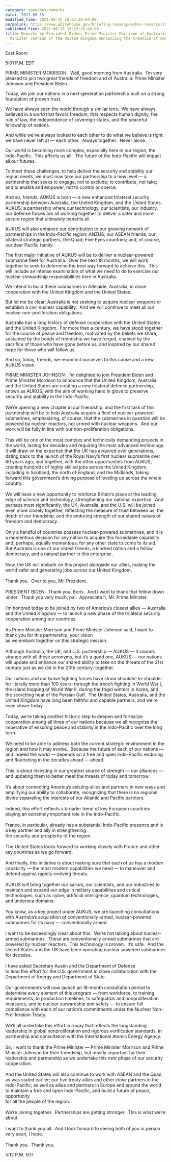 ```yaml
---
category: speeches-remarks
date: '2021-09-15'
modified_time: 2021-09-15 19:22:26-04:00
permalink: https://www.whitehouse.gov/briefing-room/speeches-remarks/2021/09/15/remarks-by-president-biden-prime-minister-morrison-of-australia-and-prime-minister-johnson-of-the-united-kingdom-announcing-the-creation-of-aukus/
published_time: 2021-09-15 19:22:25-04:00
title: Remarks by President Biden, Prime Minister Morrison of Australia, and Prime
  Minister Johnson of the United Kingdom Announcing the Creation of AUKUS
---
```

 
East Room

5:01 P.M. EDT

PRIME MINISTER MORRISON:  Well, good morning from Australia.  I’m very
pleased to join two great friends of freedom and of Australia: Prime
Minister Johnson and President Biden.

Today, we join our nations in a next-generation partnership built on a
strong foundation of proven trust.

We have always seen the world through a similar lens.  We have always
believed in a world that favors freedom; that respects human dignity,
the rule of law, the independence of sovereign states, and the peaceful
fellowship of nations.

And while we’ve always looked to each other to do what we believe is
right, we have never left at — each other.  Always together.  Never
alone.

Our world is becoming more complex, especially here in our region, the
Indo-Pacific.  This affects us all.  The future of the Indo-Pacific will
impact all our futures.

To meet these challenges, to help deliver the security and stability our
region needs, we must now take our partnership to a new level — a
partnership that seeks to engage, not to exclude; to contribute, not
take; and to enable and empower, not to control or coerce.

And so, friends, AUKUS is born — a new enhanced trilateral security
partnership between Australia, the United Kingdom, and the United
States.  AUKUS: a partnership where our technology, our scientists, our
industry, our defense forces are all working together to deliver a safer
and more secure region that ultimately benefits all.

AUKUS will also enhance our contribution to our growing network of
partnerships in the Indo-Pacific region: ANZUS; our ASEAN friends; our
bilateral strategic partners, the Quad; Five Eyes countries; and, of
course, our dear Pacific family.

The first major initiative of AUKUS will be to deliver a nuclear-powered
submarine fleet for Australia.  Over the next 18 months, we will work
together to seek to determine the best way forward to achieve this. 
This will include an intense examination of what we need to do to
exercise our nuclear stewardship responsibilities here in Australia.

We intend to build these submarines in Adelaide, Australia, in close
cooperation with the United Kingdom and the United States.

But let me be clear: Australia is not seeking to acquire nuclear weapons
or establish a civil nuclear capability.  And we will continue to meet
all our nuclear non-proliferation obligations.

Australia has a long history of defense cooperation with the United
States and the United Kingdom.  For more than a century, we have stood
together for the course of peace and freedom, motivated by the beliefs
we share, sustained by the bonds of friendship we have forged, enabled
by the sacrifice of those who have gone before us, and inspired by our
shared hope for those who will follow us.

And so, today, friends, we recommit ourselves to this cause and a new
AUKUS vision.

PRIME MINISTER JOHNSON:  I’m delighted to join President Biden and Prime
Minister Morrison to announce that the United Kingdom, Australia, and
the United States are creating a new trilateral defense partnership,
known as AUKUS, with the aim of working hand in glove to preserve
security and stability in the Indo-Pacific.  
   
We’re opening a new chapter in our friendship, and the first task of
this partnership will be to help Australia acquire a fleet of
nuclear-powered submarines, emphasizing, of course, that the submarines
in question will be powered by nuclear reactors, not armed with nuclear
weapons.  And our work will be fully in line with our non-proliferation
obligations.   
   
This will be one of the most complex and technically demanding projects
in the world, lasting for decades and requiring the most advanced
technology.  It will draw on the expertise that the UK has acquired over
generations, dating back to the launch of the Royal Navy’s first nuclear
submarine over 60 years ago; and together, with the other opportunities
from AUKUS, creating hundreds of highly skilled jobs across the United
Kingdom, including in Scotland, the north of England, and the Midlands,
taking forward this government’s driving purpose of leveling up across
the whole country.  
   
We will have a new opportunity to reinforce Britain’s place at the
leading edge of science and technology, strengthening our national
expertise.  And perhaps most significantly, the UK, Australia, and the
U.S. will be joined even more closely together, reflecting the measure
of trust between us, the depth of our friendship, and the enduring
strength of our shared values of freedom and democracy.  
   
Only a handful of countries possess nuclear-powered submarines, and it
is a momentous decision for any nation to acquire this formidable
capability and, perhaps, equally momentous, for any other state to come
to its aid.  But Australia is one of our oldest friends, a kindred
nation and a fellow democracy, and a natural partner in this
enterprise.  
   
Now, the UK will embark on this project alongside our allies, making the
world safer and generating jobs across our United Kingdom.  
   
Thank you.  Over to you, Mr. President.  
   
PRESIDENT BIDEN:  Thank you, Boris.  And I want to thank that fellow
down under.  Thank you very much, pal.  Appreciate it, Mr. Prime
Minister.  
   
I’m honored today to be joined by two of America’s closest allies —
Australia and the United Kingdom — to launch a new phase of the
trilateral security cooperation among our countries.  
   
As Prime Minister Morrison and Prime Minister Johnson said, I want to
thank you for this partnership, your vision  
as we embark together on this strategic mission.  
   
Although Australia, the UK, and U.S. partnership — AUKUS — it sounds
strange with all these acronyms, but it’s a good one, AUKUS — our
nations will update and enhance our shared ability to take on the
threats of the 21st century just as we did in the 20th century:
together.  
   
Our nations and our brave fighting forces have stood
shoulder-to-shoulder for literally more than 100 years: through the
trench fighting in World War I, the island hopping of World War II,
during the frigid winters in Korea, and the scorching heat of the
Persian Gulf.  The United States, Australia, and the United Kingdom have
long been faithful and capable partners, and we’re even closer today.  
   
Today, we’re taking another historic step to deepen and formalize
cooperation among all three of our nations because we all recognize the
imperative of ensuring peace and stability in the Indo-Pacific over the
long term.  
   
We need to be able to address both the current strategic environment in
the region and how it may evolve.  Because the future of each of our
nations — and indeed the world — depends on a free and open Indo-Pacific
enduring and flourishing in the decades ahead — ahead.  
   
This is about investing in our greatest source of strength — our
alliances — and updating them to better meet the threats of today and
tomorrow.  
   
It’s about connecting America’s existing allies and partners in new ways
and amplifying our ability to collaborate, recognizing that there is no
regional divide separating the interests of our Atlantic and Pacific
partners.  
   
Indeed, this effort reflects a broader trend of key European countries
playing an extremely important role in the Indo-Pacific.   
   
France, in particular, already has a substantial Indo-Pacific presence
and is a key partner and ally in strengthening  
the security and prosperity of the region.  
   
The United States looks forward to working closely with France and other
key countries as we go forward.   
   
And finally, this initiative is about making sure that each of us has a
modern capability — the most modern capabilities we need — to maneuver
and defend against rapidly evolving threats.    
   
AUKUS will bring together our sailors, our scientists, and our
industries to maintain and expand our edge in military capabilities and
critical technologies, such as cyber, artificial intelligence, quantum
technologies, and undersea domains.  
   
You know, as a key project under AUKUS, we are launching consultations
with Australia’s acquisition of conventionally armed, nuclear-powered
submarines for its navy — conventionally armed.  
   
I want to be exceedingly clear about this:  We’re not talking about
nuclear-armed submarines.  These are conventionally armed submarines
that are powered by nuclear reactors.  This technology is proven.  It’s
safe.  And the United States and the UK have been operating
nuclear-powered submarines for decades.  
   
I have asked Secretary Austin and the Department of Defense  
to lead this effort for the U.S. government in close collaboration with
the Department of Energy and Department of State.  
   
Our governments will now launch an 18-month consultation period to
determine every element of this program — from workforce, to training
requirements, to production timelines, to safeguards and
nonproliferation measures, and to nuclear stewardship and safety — to
ensure full compliance with each of our nation’s commitments under the
Nuclear Non-Proliferation Treaty.  
   
We’ll all undertake this effort in a way that reflects the longstanding
leadership in global nonproliferation and rigorous verification
standards, in partnership and consultation with the International Atomic
Energy Agency.  
   
So, I want to thank the Prime Minister — Prime Minister Morrison and
Prime Minister Johnson for their friendship, but mostly important for
their leadership and partnership as we undertake this new phase of our
security cooperation.  
   
And the United States will also continue to work with ASEAN and the
Quad, as was stated earlier; our five treaty allies and other close
partners in the Indo-Pacific; as well as allies and partners in Europe
and around the world to maintain a free and open Indo-Pacific, and build
a future of peace, opportunity  
for all the people of the region.   
   
We’re joining together.  Partnerships are getting stronger.  This is
what we’re about.   
   
I want to thank you all.  And I look forward to seeing both of you in
person very soon, I hope.   
   
Thank you.  Thank you.

5:12 P.M. EDT
